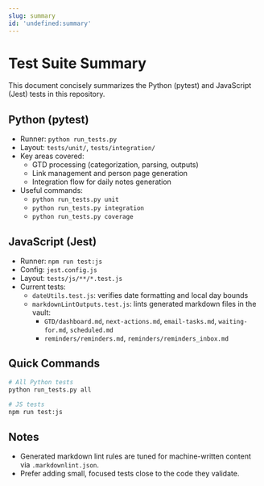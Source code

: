 ```yaml
---
slug: summary
id: 'undefined:summary'
---
```

# Test Suite Summary

This document concisely summarizes the Python (pytest) and JavaScript (Jest) tests in this repository.

## Python (pytest)

- Runner: `python run_tests.py`
- Layout: `tests/unit/`, `tests/integration/`
- Key areas covered:
  - GTD processing (categorization, parsing, outputs)
  - Link management and person page generation
  - Integration flow for daily notes generation
- Useful commands:
  - `python run_tests.py unit`
  - `python run_tests.py integration`
  - `python run_tests.py coverage`

## JavaScript (Jest)

- Runner: `npm run test:js`
- Config: `jest.config.js`
- Layout: `tests/js/**/*.test.js`
- Current tests:
  - `dateUtils.test.js`: verifies date formatting and local day bounds
  - `markdownLintOutputs.test.js`: lints generated markdown files in the vault:
    - `GTD/dashboard.md`, `next-actions.md`, `email-tasks.md`, `waiting-for.md`, `scheduled.md`
    - `reminders/reminders.md`, `reminders/reminders_inbox.md`

## Quick Commands

```bash
# All Python tests
python run_tests.py all

# JS tests
npm run test:js
```

## Notes

- Generated markdown lint rules are tuned for machine-written content via `.markdownlint.json`.
- Prefer adding small, focused tests close to the code they validate.
